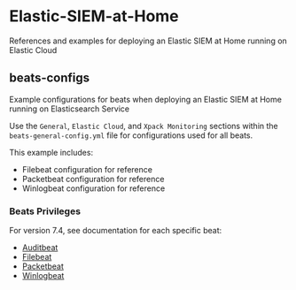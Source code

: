 # Elastic-SIEM-at-Home
References and examples for deploying an Elastic SIEM at Home running on Elastic Cloud

## beats-configs
Example configurations for beats when deploying an Elastic SIEM at Home running on Elasticsearch Service

Use the `General`, `Elastic Cloud`, and `Xpack Monitoring` sections within the `beats-general-config.yml` file for configurations used for all beats.

This example includes:
* Filebeat configuration for reference
* Packetbeat configuration for reference
* Winlogbeat configuration for reference

### Beats Privileges
For version 7.4, see documentation for each specific beat:
* [Auditbeat](https://www.elastic.co/guide/en/beats/auditbeat/7.4/feature-roles.html#privileges-to-setup-beats)
* [Filebeat](https://www.elastic.co/guide/en/beats/filebeat/7.4/feature-roles.html#privileges-to-setup-beats)
* [Packetbeat](https://www.elastic.co/guide/en/beats/packetbeat/7.4/feature-roles.html#privileges-to-setup-beats)
* [Winlogbeat](https://www.elastic.co/guide/en/beats/winlogbeat/7.4/feature-roles.html#privileges-to-setup-beats)
